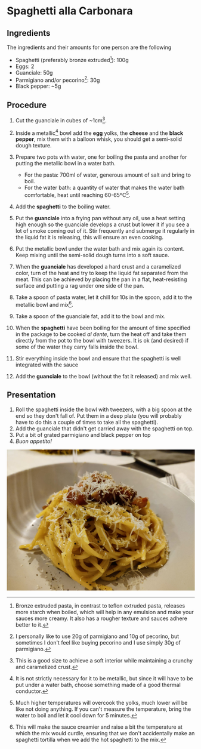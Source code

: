 # Spaghetti alla Carbonara

## Ingredients

The ingredients and their amounts for one person are the following

- Spaghetti (preferably bronze extruded[^1]): 100g
- Eggs: 2
- Guanciale: 50g
- Parmigiano and/or pecorino[^2]: 30g
- Black pepper: ~5g

## Procedure

1. Cut the guanciale in cubes of ~1cm[^3].

1. Inside a metallic[^4] bowl add the **egg** yolks, the **cheese** and the **black pepper**, mix them with a balloon whisk, you should get a semi-solid dough texture.
2. Prepare two pots with water, one for boiling the pasta and another for putting the metallic bowl in a water bath.
   - For the pasta: 700ml of water, generous amount of salt and bring to boil.
   - For the water bath: a quantity of water that makes the water bath comfortable, heat until reaching 60-65ºC[^5].
3. Add the **spaghetti** to the boiling water.
4. Put the **guanciale** into a frying pan without any oil, use a heat setting high enough so the guanciale develops a crust but lower it if you see a lot of smoke coming out of it. Stir frequently and submerge it regularly in the liquid fat it is releasing, this will ensure an even cooking.
5. Put the metallic bowl under the water bath and mix again its content. Keep mixing until the semi-solid dough turns into a soft sauce.
6. When the **guanciale** has developed a hard crust and a caramelized color, turn of the heat and try to keep the liquid fat separated from the meat. This can be achieved by placing the pan in a flat, heat-resisting surface and putting a rag under one side of the pan.
7. Take a spoon of pasta water, let it chill for 10s in the spoon, add it to the metallic bowl and mix[^6].
8. Take a spoon of the guanciale fat, add it to the bowl and mix.
9. When the **spaghetti** have been boiling for the amount of time specified in the package to be cooked *al dente*, turn the heat off and take them directly from the pot to the bowl with tweezers. It is ok (and desired) if some of the water they carry falls inside the bowl.
10. Stir everything inside the bowl and ensure that the spaghetti is well integrated with the sauce
11. Add the **guanciale** to the bowl (without the fat it released) and mix well.

## Presentation

1. Roll the spaghetti inside the bowl with tweezers, with a big spoon at the end so they don't fall of. Put them in a deep plate (you will probably have to do this a couple of times to take all the spaghetti). 
2. Add the guanciale that didn't get carried away with the spaghetti on top.
3. Put a bit of grated parmigiano and black pepper on top
4. *Buon appetito!*

![](../../img/spaghetti_alla_carbonara.jpg)

[^1]: Bronze extruded pasta, in contrast to teflon extruded pasta, releases more starch when boiled, which will help in any emulsion and make your sauces more creamy. It also has a rougher texture and sauces adhere better to it.
[^2]: I personally like to use 20g of parmigiano and 10g of pecorino, but sometimes I don't feel like buying pecorino and I use simply 30g of parmigiano.
[^3]: This is a good size to achieve a soft interior while maintaining a crunchy and caramelized crust. 
[^4]: It is not strictly necessary for it to be metallic, but since it will have to be put under a water bath, choose something made of a good thermal conductor. 
[^5]: Much higher temperatures will overcook the yolks, much lower will be like not doing anything. If you can't measure the temperature, bring the water to boil and let it cool down for 5 minutes.
[^6]: This will make the sauce creamier and raise a bit the temperature at which the mix would curdle, ensuring that we don't accidentally make an spaghetti tortilla when we add the hot spaghetti to the mix.





